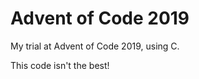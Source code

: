 Advent of Code 2019
===================

My trial at Advent of Code 2019, using C.

This code isn't the best!

